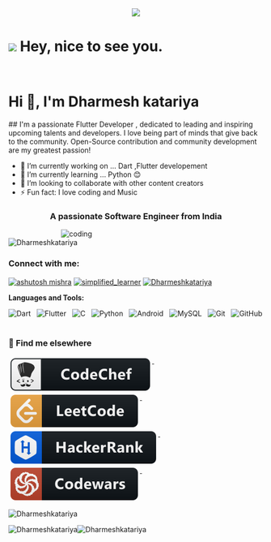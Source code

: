 
<div align="center">
    
<img src = "https://raw.githubusercontent.com/Dharmeshkatariya/Saurav-Sutaria/6a383b61c1b1a12524a5ca66efa6641211b6b0da/gitartwork.svg">
    
</div>

<h1><img src="https://emojis.slackmojis.com/emojis/images/1531849430/4246/blob-sunglasses.gif?1531849430" width="30"/> Hey, nice to see you.</h1>

</br>

<h1 align="left">
 Hi 👋, I'm Dharmesh katariya
</h1>
## I'm a passionate Flutter Developer , dedicated to leading and inspiring upcoming talents and developers. I love being part of minds that give back to the community. Open-Source contribution and community development are my greatest passion!

- 🔭 I’m currently working on ... Dart ,Flutter developement
- 🌱 I’m currently learning ...  Python 😊
- 👯 I’m looking to collaborate with other content creators
- ⚡ Fun fact: I love  coding and Music


<h3 align="center">A passionate Software Engineer from India</h3>

<img align="right" alt="coding" width="400" src="https://user-images.githubusercontent.com/55389276/140866485-8fb1c876-9a8f-4d6a-98dc-08c4981eaf70.gif">

<p align="left"> <img src="https://komarev.com/ghpvc/?username=Dharmeshkatariya&label=Profile%20views&color=0e75b6&style=flat" alt="Dharmeshkatariya" /> </p>


<h3 align="left">Connect with me:</h3>
<p align="left">
 
<a href="https://www.linkedin.com/in/dharmesh-katariya-63268b20b" target="blank"><img align="center" src="https://raw.githubusercontent.com/rahuldkjain/github-profile-readme-generator/master/src/images/icons/Social/linked-in-alt.svg" alt="ashutosh mishra" height="30" width="40" /></a>
<a href="https://instagram.com/dharmesh_ahir_2002" target="blank"><img align="center" src="https://raw.githubusercontent.com/rahuldkjain/github-profile-readme-generator/master/src/images/icons/Social/instagram.svg" alt="simplified_learner" height="30" width="40" /></a>
<a href="https://youtu.be/mOuuIfeF5EI" target="blank"><img align="center" src="https://raw.githubusercontent.com/rahuldkjain/github-profile-readme-generator/master/src/images/icons/Social/youtube.svg" alt="Dharmeshkatariya" height="30" width="40" /></a>
</p>

**Languages and Tools:** 


![Dart](https://img.shields.io/badge/-Dart-black?logo=Python&style=social)&nbsp;&nbsp;
![Flutter](https://img.shields.io/badge/-Flutter-black?logo=Python&style=social)&nbsp;&nbsp;
![C](https://img.shields.io/badge/-C-black?logo=c&style=social)&nbsp;&nbsp;
![Python](https://img.shields.io/badge/-Python-black?logo=Python&style=social)&nbsp;&nbsp;
![Android](https://img.shields.io/badge/-Android-black?logo=android&style=social)&nbsp;&nbsp;
![MySQL](https://img.shields.io/badge/-MySQL-black?logo=mysql&style=social)&nbsp;&nbsp;
![Git](https://img.shields.io/badge/-Git-black?logo=git&style=social)&nbsp;&nbsp;
![GitHub](https://img.shields.io/badge/-GitHub-black?logo=github&style=social)&nbsp;&nbsp;


### 📢 Find me elsewhere

<p align="left">
  <a href="https://www.codechef.com/users/dharmeshk20">
    <img src="https://raw.githubusercontent.com/AbhishekMaira10/AbhishekMaira10/master/Resources/svg/codechef.svg" alt="codechef" style="vertical-align:top; margin:4px">
  </a>&nbsp;&nbsp;&nbsp;
  
  <a href="https://leetcode.com/KatariyaDharmesh/">
    <img src="https://raw.githubusercontent.com/AbhishekMaira10/AbhishekMaira10/master/Resources/svg/leetcode.svg" alt="leetcode" style="vertical-align:top; margin:4px">
  </a>&nbsp;&nbsp;&nbsp;

  <a href="https://www.hackerrank.com/katariyadharmes1">
    <img src="https://raw.githubusercontent.com/AbhishekMaira10/AbhishekMaira10/master/Resources/svg/hackerrank.svg" alt="hackerrank" style="vertical-align:top; margin:4px">
  </a>&nbsp;&nbsp;&nbsp;
  
  <a href="https://www.codewars.com/users/dharmeshkatariya">
    <img src="https://raw.githubusercontent.com/AbhishekMaira10/AbhishekMaira10/master/Resources/svg/codewars.svg" alt="codewars" style="vertical-align:top; margin:4px">
  </a> &nbsp;&nbsp;&nbsp;
</p>

<p>&nbsp;<img align="left" src="https://github-readme-stats.vercel.app/api?username=Dharmeshkatariya&show_icons=true&locale=en" alt="Dharmeshkatariya" /></p>

<p><img align="left" src="https://github-readme-streak-stats.herokuapp.com/?user=Dharmeshkatariya&" alt="Dharmeshkatariya" /></p>

<p><img align="left" src="https://github-readme-stats.vercel.app/api/top-langs?username=Dharmeshkatariya&show_icons=true&locale=en&layout=compact" alt="Dharmeshkatariya" /></p>
